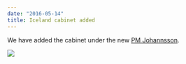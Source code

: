 ```yaml
---
date: "2016-05-14"
title: Iceland cabinet added
---
```


We have added the cabinet under the new [PM Johannsson](/explore/isl/cabinet/2016-04-07/).

![](/images/parliament-european-union.jpg)
